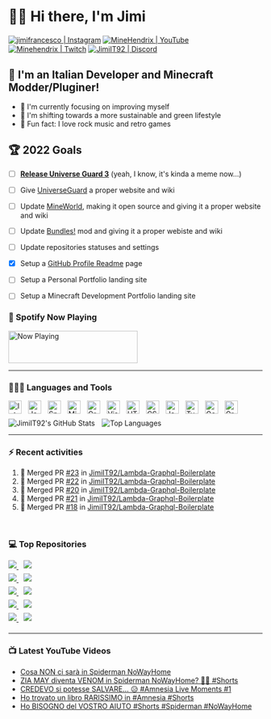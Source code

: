 # 👋🏼 Hi there, I'm Jimi
[<img align="center" alt="jimifrancesco | Instagram" title="Instagram" src="https://img.shields.io/badge/jimifrancesco-e4405f?style=flat-square&logo=instagram&logoColor=white" />][Instagram]
[<img align="center" alt="MineHendrix | YouTube" title="YouTube" src="https://img.shields.io/youtube/channel/subscribers/UCQMKod7OLyusuyzV4dSHBvQ?label=%20MineHendrix&logo=youtube&style=flat-square" />][YouTube]
[<img align="center" alt="Minehendrix | Twitch" title="Twitch" src="https://img.shields.io/twitch/status/minehendrix?color=9146FF&label=Minehendrix&logo=twitch&logoColor=white&style=flat-square" />][Twitch]
[<img align="center" alt="JimiIT92 | Discord" title="Discord" src="https://img.shields.io/badge/JimiIT92%235592-5865F2?style=flat-square&logo=discord&logoColor=white" />][Discord]


## 🍝 I'm an Italian Developer and Minecraft Modder/Pluginer!

- 🥊 I'm currently focusing on improving myself
- 🌳 I'm shifting towards a more sustainable and green lifestyle
- 🎸 Fun fact: I love rock music and retro games

## 🏆 2022 Goals

- [ ] <u>**Release Universe Guard 3**</u> (yeah, I know, it's kinda a meme now...)
- [ ] Give [UniverseGuard](https://ore.spongepowered.org/Francesco_Jimi/Universe-Guard) a proper website and wiki
- [ ] Update [MineWorld](https://mineworldminecraft.altervista.org/blog/), making it open source and giving it a proper website and wiki
- [ ] Update [Bundles!](https://www.curseforge.com/minecraft/mc-mods/bundles-mod) mod and giving it a proper webiste and wiki
- [ ] Update repositories statuses and settings
- [x] Setup a [GitHub Profile Readme](https://github.com/JimiIT92) page
- [ ] Setup a Personal Portfolio landing site
- [ ] Setup a Minecraft Development Portfolio landing site


### 🎵 Spotify Now Playing

<img src="https://novatorem-jimiit92.vercel.app/api/spotify" width="256" height="64" alt="Now Playing">

<hr />

### 👨🏼‍💻 Languages and Tools

[<img align="left" alt="IntelliJ Idea" title="IntelliJ Idea" width="26px" style="margin-right: 13px" src="https://ico.now.sh/intellijidea/4697ff" />][IntelliJ Idea]
[<img align="left" alt="Java" title="Java" width="26px" style="margin-right: 13px" src="https://ico.now.sh/java/F08705" />][Java]
[<img align="left" alt="Sponge" title="Sponge" width="26px" style="margin-right: 13px" src="https://www.spongepowered.org/assets/img/icons/spongie-mark.svg" />][Sponge]
[<img align="left" alt="Minecraft Forge" title="Minecraft Forge" width="26px" style="margin-right: 13px" src="https://ico.now.sh/curseforge/ED2D2F" />][Forge]
[<img align="left" alt="GraphQL" title="GraphQL" width="26px" style="margin-right: 13px" src="https://ico.now.sh/trello/0052CC" />][Trello]
[<img align="left" alt="Visual Studio Code" title="Visual Studio Code" width="26px" style="margin-right: 13px" src="https://ico.now.sh/visualstudiocode/007ACC" />][Visual Studio Code]
[<img align="left" alt="HTML 5" title="HTML 5" width="26px" style="margin-right: 13px" src="https://ico.now.sh/html5/E34F26" />][HTML 5]
[<img align="left" alt="CSS 3" title="CSS 3" width="26px" style="margin-right: 13px" src="https://ico.now.sh/css3/1572B6" />][CSS 3]
[<img align="left" alt="Javascript" title="Javascript" width="26px" style="margin-right: 13px" src="https://ico.now.sh/javascript/F7DF1E" />][Javascript]
[<img align="left" alt="Typescript" title="Typescript" width="26px" style="margin-right: 13px" src="https://ico.now.sh/typescript/3178C6" />][Typescript]
[<img align="left" alt="GoLang" title="GoLang" width="26px" style="margin-right: 13px" src="https://ico.now.sh/go/00ADD8" />][GoLang]
[<img align="left" alt="GraphQL" title="GraphQL" width="26px" style="margin-right: 13px" src="https://ico.now.sh/graphql/E10098" />][GraphQL]

<br/>
<br/>
<img align="center" alt="JimiIT92's GitHub Stats" src="https://github-readme-stats.vercel.app/api?username=JimiIT92&show_icons=true&hide_border=true&theme=dark&hide=prs" />
<img align="center" alt="Top Languages" style="margin-left: 10px" src="https://github-readme-stats.vercel.app/api/top-langs/?username=JimiIT92&layout=compact&theme=dark&langs_count=10&hide_border=true" />


<hr />

### ⚡ Recent activities
<!--START_SECTION:activity-->
1. 🎉 Merged PR [#23](https://github.com/JimiIT92/Lambda-Graphql-Boilerplate/pull/23) in [JimiIT92/Lambda-Graphql-Boilerplate](https://github.com/JimiIT92/Lambda-Graphql-Boilerplate)
2. 🎉 Merged PR [#22](https://github.com/JimiIT92/Lambda-Graphql-Boilerplate/pull/22) in [JimiIT92/Lambda-Graphql-Boilerplate](https://github.com/JimiIT92/Lambda-Graphql-Boilerplate)
3. 🎉 Merged PR [#20](https://github.com/JimiIT92/Lambda-Graphql-Boilerplate/pull/20) in [JimiIT92/Lambda-Graphql-Boilerplate](https://github.com/JimiIT92/Lambda-Graphql-Boilerplate)
4. 🎉 Merged PR [#21](https://github.com/JimiIT92/Lambda-Graphql-Boilerplate/pull/21) in [JimiIT92/Lambda-Graphql-Boilerplate](https://github.com/JimiIT92/Lambda-Graphql-Boilerplate)
5. 🎉 Merged PR [#18](https://github.com/JimiIT92/Lambda-Graphql-Boilerplate/pull/18) in [JimiIT92/Lambda-Graphql-Boilerplate](https://github.com/JimiIT92/Lambda-Graphql-Boilerplate)
<!--END_SECTION:activity-->

<br/>

### 💻 Top Repositories

<a href="https://github.com/JimiIT92/UniverseGuard2">
  <img align="center" style="margin-bottom: 10px" src="https://github-readme-stats.vercel.app/api/pin/?username=JimiIT92&repo=UniverseGuard2&show_icons=true&hide_border=true&theme=dark" />
</a>
<a href="https://github.com/JimiIT92/ItemAlert">
  <img align="center" style="margin-bottom: 10px;margin-left: 10px;" src="https://github-readme-stats.vercel.app/api/pin/?username=JimiIT92&repo=ItemAlert&show_icons=true&hide_border=true&theme=dark" />
</a>

<br />

<a href="https://github.com/JimiIT92/BundlesMod">
  <img align="center" style="margin-bottom: 10px" src="https://github-readme-stats.vercel.app/api/pin/?username=JimiIT92&repo=BundlesMod&show_icons=true&hide_border=true&theme=dark" />
</a>
<a href="https://github.com/JimiIT92/BetterSnowierSnow">
  <img align="center" style="margin-bottom: 10px;margin-left: 10px;" src="https://github-readme-stats.vercel.app/api/pin/?username=JimiIT92&repo=BetterSnowierSnow&show_icons=true&hide_border=true&theme=dark" />
</a>

<br />

<a href="https://github.com/JimiIT92/TwitchSpawn">
  <img align="center" style="margin-bottom: 10px" src="https://github-readme-stats.vercel.app/api/pin/?username=JimiIT92&repo=TwitchSpawn&show_icons=true&hide_border=true&theme=dark" />
</a>
<a href="https://github.com/JimiIT92/NameTagKeeper">
  <img align="center" style="margin-bottom: 10px;margin-left: 10px;" src="https://github-readme-stats.vercel.app/api/pin/?username=JimiIT92&repo=NameTagKeeper&show_icons=true&hide_border=true&theme=dark" />
</a>

<br />

<a href="https://github.com/JimiIT92/snow_on_stairs">
  <img align="center" style="margin-bottom: 10px" src="https://github-readme-stats.vercel.app/api/pin/?username=JimiIT92&repo=snow_on_stairs&show_icons=true&hide_border=true&theme=dark" />
</a>
<a href="https://github.com/JimiIT92/Elmah.io-Go">
  <img align="center" style="margin-bottom: 10px;margin-left: 10px;" src="https://github-readme-stats.vercel.app/api/pin/?username=JimiIT92&repo=Elmah.io-Go&show_icons=true&hide_border=true&theme=dark" />
</a>

<br />

<a href="https://github.com/JimiIT92/Lambda-Graphql-Boilerplate">
  <img align="center" style="margin-bottom: 10px" src="https://github-readme-stats.vercel.app/api/pin/?username=JimiIT92&repo=Lambda-Graphql-Boilerplate&show_icons=true&hide_border=true&theme=dark" />
</a>
<a href="https://github.com/JimiIT92/ALBResponse">
  <img align="center" style="margin-bottom: 10px;margin-left: 10px;" src="https://github-readme-stats.vercel.app/api/pin/?username=JimiIT92&repo=ALBResponse&show_icons=true&hide_border=true&theme=dark" />
</a>

<hr />

### 📺 Latest YouTube Videos
<!-- YOUTUBE:START -->
- [Cosa NON ci sarà in Spiderman NoWayHome](https://www.youtube.com/watch?v=Sse7PTTctHE)
- [ZIA MAY diventa VENOM in Spiderman NoWayHome? 🤷‍♂️ #Shorts](https://www.youtube.com/watch?v=swf3wxmxkVU)
- [CREDEVO si potesse SALVARE... 😥 #Amnesia Live Moments #1](https://www.youtube.com/watch?v=CUIcH0PAAh0)
- [Ho trovato un libro RARISSIMO in #Amnesia #Shorts](https://www.youtube.com/watch?v=Ioaz0dywlIs)
- [Ho BISOGNO del VOSTRO AIUTO #Shorts #Spiderman #NoWayHome](https://www.youtube.com/watch?v=BEObmIpRqwQ)
<!-- YOUTUBE:END -->


<br />
<br />

[Instagram]: https://www.instagram.com/jimifrancesco/
[YouTube]: https://www.youtube.com/channel/UCQMKod7OLyusuyzV4dSHBvQ
[Twitch]: https://www.twitch.tv/minehendrix
[Discord]: http://discordapp.com/users/155469699109486592
[IntelliJ Idea]: https://www.jetbrains.com/idea/
[Java]: https://www.java.com/
[Sponge]: https://www.spongepowered.org/
[Forge]: https://forums.minecraftforge.net/
[Trello]: https://trello.com/
[Visual Studio Code]: https://code.visualstudio.com/
[HTML 5]: https://www.w3schools.com/html/
[CSS 3]: https://www.w3schools.com/css/
[Javascript]: https://www.w3schools.com/js/
[Typescript]: https://www.typescriptlang.org/
[GoLang]: https://go.dev/
[GraphQL]: https://graphql.org/
